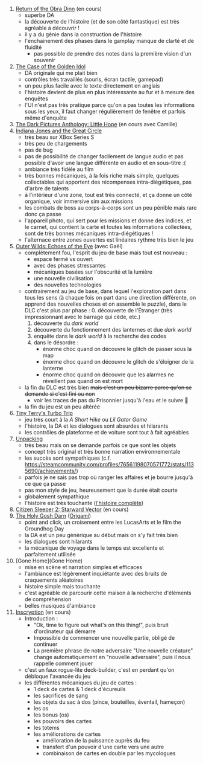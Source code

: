 1. [Return of the Obra Dinn](https://store.steampowered.com/app/653530/Return_of_the_Obra_Dinn/) (en cours)
   - superbe DA
   - la découverte de l'histoire (et de son côté fantastique) est très agréable à découvrir !
   - il y a du génie dans la construction de l'histoire
   - l'enchainement des phases dans le gamplay manque de clarté et de fluidité
     - pas possible de prendre des notes dans la première vision d'un souvenir
1. [The Case of the Golden Idol](https://en.wikipedia.org/wiki/The_Case_of_the_Golden_Idol)
   - DA originale qui me plait bien
   - contrôles très travaillés (souris, écran tactile, gamepad)
   - un peu plus facile avec le texte directement en anglais
   - l'histoire devient de plus en plus intéressante au fur et à mesure des enquêtes
   - l'UI n'est pas très pratique parce qu'on a pas toutes les informations sous les yeux, il faut changer régulièrement de fenêtre et parfois même d'enquête
1. [The Dark Pictures Anthology: Little Hope](https://en.wikipedia.org/wiki/The_Dark_Pictures_Anthology:_Little_Hope)  (en cours avec Camille)
1. [Indiana Jones and the Great Circle](https://en.wikipedia.org/wiki/Indiana_Jones_and_the_Great_Circle)
   - très beau sur XBox Series S
   - très peu de chargements
   - pas de bug
   - pas de possibilité de changer facilement de langue audio et pas possible d'avoir une langue différente en audio et en sous-titre :(
   - ambiance très fidèle au film
   - très bonnes mécaniques, à la fois riche mais simple, quelques collectables qui apportent des récompenses intra-diégétiques, pas d'arbre de talents
   - à l'intérieur d'une zone, tout est très connecté, et ça donne un côté organique, voir immersive sim aux missions
   - les combats de boss au corps-à-corps sont un peu pénible mais rare donc ça passe
   - l'appareil photo, qui sert pour les missions et donne des indices, et le carnet, qui contient la carte et toutes les informations collectées, sont de très bonnes mécaniques intra-diégétiques !
   - l'alternace entre zones ouvertes est linéaires rythme très bien le jeu
1. [Outer Wilds: Echoes of the Eye](https://opencritic.com/game/12034/outer-wilds-echoes-of-the-eye) (avec Gaël)
   - complètement fou, l'esprit du jeu de base mais tout est nouveau :
      - espace fermé vs ouvert
      - avec des phases stressantes
      - mécaniques basées sur l'obscurité et la lumière
      - une nouvelle civilisation
      - des nouvelles technologies
   - contrairement au jeu de base, dans lequel l'exploration part dans tous les sens (à chaque fois on part dans une direction différente, on apprend des nouvelles choses et on assemble le puzzle), dans le DLC c'est plus par phase :
      0. découverte de l'Étranger (très impressionnant avec le barrage qui cède, etc.)
      1. découverte du _dark world_
      2. découverte du fonctionnement des lanternes et due _dark world_
      3. enquête dans le _dark world_ à la recherche des codes
      4. dans le désordre :
         - énorme choc quand on découvre le glitch de passer sous la map
         - énorme choc quand on découvre le glitch de s'éloigner de la lanterne
         - énorme choc quand on découvre que les alarmes ne réveillent pas quand on est mort
   - la fin du DLC est très bien ~~mais c'est un peu bizarre parce qu'on se demande si c'est fini ou non~~
      - voir les traces de pas du Prisonnier jusqu'à l'eau et le suivre 🥲
   - la fin du jeu est un peu altérée
1. [Tiny Terry's Turbo Trip](https://superraregames.com/pages/tiny-terry-turbo-trip)
   - jeu très court à la _A Short Hike_ ou _Lil Gator Game_
   - l'histoire, la DA et les dialogues sont absurdes et hilarants
   - les contrôles de plateforme et de voiture sont tout à fait agréables
1. [Unpacking](https://en.wikipedia.org/wiki/Unpacking_(video_game))
   - très beau mais on se demande parfois ce que sont les objets
   - concept très original et très bonne narration environnementale
   - les succès sont sympathiques (c.f. https://steamcommunity.com/profiles/76561198070571772/stats/1135690/achievements/)
   - parfois je ne sais pas trop où ranger les affaires et je bourre jusqu'à ce que ça passe
   - pas mon style de jeu, heureusement que la durée était courte
   - globalement sympathique
   - l'histoire est très touchante ([l'histoire complète](https://screenrant.com/unpacking-full-story-ending-each-year-what-happens/))
1. [Citizen Sleeper 2: Starward Vector](https://en.wikipedia.org/wiki/Citizen_Sleeper_2:_Starward_Vector) (en cours)
1. [The Holy Gosh Darn](https://store.steampowered.com/app/1466230/The_Holy_Gosh_Darn/) ([Origami](https://www.youtube.com/watch?v=ugX5Xy0kAV0&t=859s))
   - point and click, un croisement entre les LucasArts et le film the Groundhog Day
   - la DA est un peu générique au début mais on s'y fait très bien
   - les dialogues sont hilarants
   - la mécanique de voyage dans le temps est excellente et parfaitement utilisée
1. [Gone Home](Gone Home)
   - mise en scène et narration simples et efficaces
   - l'ambiance est légèrement inquiétante avec des bruits de craquements aléatoires
   - histoire simple mais touchante
   - c'est agréable de parcourir cette maison à la recherche d'éléments de compréhension
   - belles musiques d'ambiance
1. [Inscryption](https://en.wikipedia.org/wiki/Inscryption) (en cours)
   - Introduction :
      - "Ok, time to figure out what's on this thing!", puis bruit d'ordinateur qui démarre
      - Impossible de commencer une nouvelle partie, obligé de continuer
      - La première phrase de notre adversaire "Une nouvelle créature" change automatiquement en "nouvelle adversaire", puis il nous rappelle comment jouer
   - c'est un faux rogue-lite deck-builder, c'est en perdant qu'on débloque l'avancée du jeu
   - les différentes mécaniques du jeu de cartes :
      - 1 deck de cartes & 1 deck d'écureuils
      - les sacrifices de sang
      - les objets du sac à dos (pince, bouteilles, éventail, hameçon)
      - les os
      - les bonus (os)
      - les pouvoirs des cartes
      - les totems
      - les améliorations de cartes
         - amélioration de la puissance auprès du feu
         - transfert d'un pouvoir d'une carte vers une autre
         - combinaison de cartes en double par les mycologues
